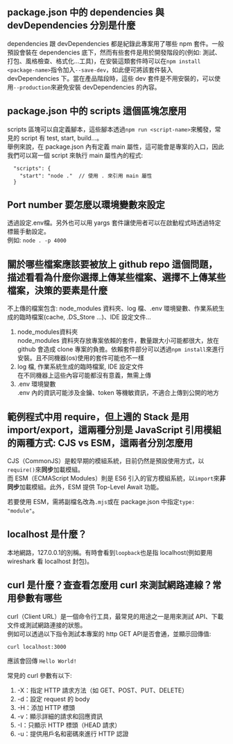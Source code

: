 ## package.json 中的 dependencies 與 devDependencies 分別是什麼
dependencies 跟 devDependencies 都是紀錄此專案用了哪些 npm 套件。一般預設會裝在 dependencies 底下，然而有些套件是用於開發階段的(例如: 測試、打包、風格檢查、格式化...工具)，在安裝這類套件時可以在`npm install <package-name>`指令加入`--save-dev`，如此便可將該套件裝入 devDependencies 下。當在產品階段時，這些 dev 套件是不用安裝的，可以使用`--production`來避免安裝 devDependencies 的內容。

## package.json 中的 scripts 這個區塊怎麼用
scripts 區塊可以自定義腳本，這些腳本透過`npm run <script-name>`來觸發，常見的 script 有 test, start, build...。  
舉例來說，在 package.json 內有定義 main 屬性，這可能會是專案的入口，因此我們可以寫一個 script 來執行 main 屬性內的程式:
```
  "scripts": {
    "start": "node ."  // 使用 . 來引用 main 屬性
  }
```

## Port number 要怎麼以環境變數來設定
透過設定.env檔。另外也可以用 yargs 套件讓使用者可以在啟動程式時透過特定標籤手動設定。  
例如: `node . -p 4000`

## 關於哪些檔案應該要被放上 github repo 這個問題，描述看看為什麼你選擇上傳某些檔案、選擇不上傳某些檔案，決策的要素是什麼
不上傳的檔案包含: node_modules 資料夾、log 檔、.env 環境變數、作業系統生成的臨時檔案(cache, .DS_Store ...)、IDE 設定文件...  
1. node_modules資料夾  
node_modules 資料夾存放專案依賴的套件，數量跟大小可能都很大，放在 github 會造成 clone 專案的負擔。依賴套件部分可以透過`npm install`來進行安裝。且不同機器(os)使用的套件可能也不一樣
2. log 檔, 作業系統生成的臨時檔案, IDE 設定文件  
在不同機器上這些內容可能都沒有意義，無需上傳  
3. .env 環境變數  
.env 內的資訊可能涉及金鑰、token 等機敏資訊，不適合上傳到公開的地方

## 範例程式中用 require，但上週的 Stack 是用 import/export，這兩種分別是 JavaScript 引用模組的兩種方式: CJS vs ESM，這兩者分別怎麼用
CJS（CommonJS）是較早期的模組系統，目前仍然是預設使用方式，以`require()`來**同步**加載模組。  
而 ESM（ECMAScript Modules）則是 ES6 引入的官方模組系統，以`import`來**非同步**加載模組。此外，ESM 提供 Top-Level Await 功能。

若要使用 ESM，需將副檔名改為`.mjs`或在 package.json 中指定`type: "module"`。

## localhost 是什麼？
本地網路，127.0.0.1的別稱。有時會看到`loopback`也是指 localhost(例如要用 wireshark 看 localhost 封包)。

## curl 是什麼？查查看怎麼用 curl 來測試網路連線？常用參數有哪些
curl（Client URL）是一個命令行工具，最常見的用途之一是用來測試 API、下載文件或測試網路連接的狀態。  
例如可以透過以下指令測試本專案的 http GET API是否會通，並顯示回傳值:
```
curl localhost:3000
```
應該會回傳 `Hello World!`

常見的 curl 參數有以下:
1. -X：指定 HTTP 請求方法（如 GET、POST、PUT、DELETE）  
2. -d：設定 request 的 body
3. -H：添加 HTTP 標頭  
4. -v：顯示詳細的請求和回應資訊  
5. -I：只顯示 HTTP 標頭（HEAD 請求）  
6. -u：提供用戶名和密碼來進行 HTTP 認證
